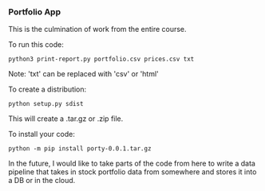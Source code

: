 ### Portfolio App
This is the culmination of work from the entire course.

To run this code:
```
python3 print-report.py portfolio.csv prices.csv txt
```
Note: 'txt' can be replaced with 'csv' or 'html'

To create a distribution:
```
python setup.py sdist
```
This will create a .tar.gz or .zip file.

To install your code:
```
python -m pip install porty-0.0.1.tar.gz
```

In the future, I would like to take parts of the code from here to write a data pipeline that takes in stock portfolio data from somewhere and stores it into a DB or in the cloud.